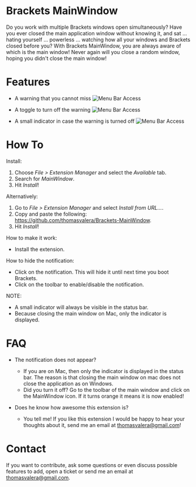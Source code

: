 Brackets MainWindow
===================

Do you work with multiple Brackets windows open simultaneously?
Have you ever closed the main application window without knowing it, and sat ... hating yourself ... powerless ... watching how all your windows and Brackets closed before you?
With Brackets MainWindow, you are always aware of which is the main window!
Never again will you close a random window, hoping you didn't close the main window!

Features
===================

* A warning that you cannot miss
![Menu Bar Access](https://raw.github.com/thomasvalera/Brackets-MainWindow/master/images/Brackets-MainWindow-notification.png)

* A toggle to turn off the warning
![Menu Bar Access](https://raw.github.com/thomasvalera/Brackets-Workspaces/master/images/Brackets-MainWindow-toolbar.png)

* A small indicator in case the warning is turned off
![Menu Bar Access](https://raw.github.com/thomasvalera/Brackets-Workspaces/master/images/Brackets-MainWindow-indicator.png)

How To
===================

Install:

1. Choose _File > Extension Manager_ and select the _Available_ tab.
2. Search for _MainWindow_.
3. Hit _Install_!

Alternatively:

1. Go to _File > Extension Manager_ and select _Install from URL..._.
2. Copy and paste the following: https://github.com/thomasvalera/Brackets-MainWindow.
3. Hit _Install_!

How to make it work:

* Install the extension.

How to hide the notification:

* Click on the notification. This will hide it until next time you boot Brackets.
* Click on the toolbar to enable/disable the notification.

NOTE:

* A small indicator will always be visible in the status bar.
* Because closing the main window on Mac, only the indicator is displayed.

FAQ
===================

* The notification does not appear?
  - If you are on Mac, then only the indicator is displayed in the status bar. The reason is that closing the main window on mac does not close the application as on Windows.
  - Did you turn it off? Go to the toolbar of the main window and click on the MainWindow icon. If it turns orange it means it is now enabled!
  
* Does he know how awesome this extension is?
  - You tell me! If you like this extension I would be happy to hear your thoughts about it, send me an email at thomasvalera@gmail.com!

Contact
===================
If you want to contribute, ask some questions or even discuss possible features to add, open a ticket or send me an email at thomasvalera@gmail.com.